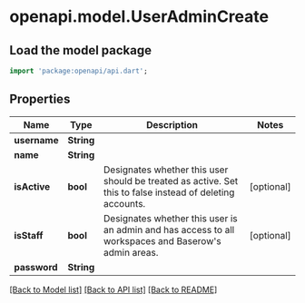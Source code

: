 # openapi.model.UserAdminCreate

## Load the model package
```dart
import 'package:openapi/api.dart';
```

## Properties
Name | Type | Description | Notes
------------ | ------------- | ------------- | -------------
**username** | **String** |  | 
**name** | **String** |  | 
**isActive** | **bool** | Designates whether this user should be treated as active. Set this to false instead of deleting accounts. | [optional] 
**isStaff** | **bool** | Designates whether this user is an admin and has access to all workspaces and Baserow's admin areas.  | [optional] 
**password** | **String** |  | 

[[Back to Model list]](../README.md#documentation-for-models) [[Back to API list]](../README.md#documentation-for-api-endpoints) [[Back to README]](../README.md)


